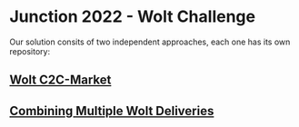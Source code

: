 # Junction 2022 - Wolt Challenge

Our solution consits of two independent approaches, each one has its own repository:
## [Wolt C2C-Market](https://github.com/bursteri/Junction-Wolt)
## [Combining Multiple Wolt Deliveries](https://github.com/croidzen/junction_2022_wolt)
